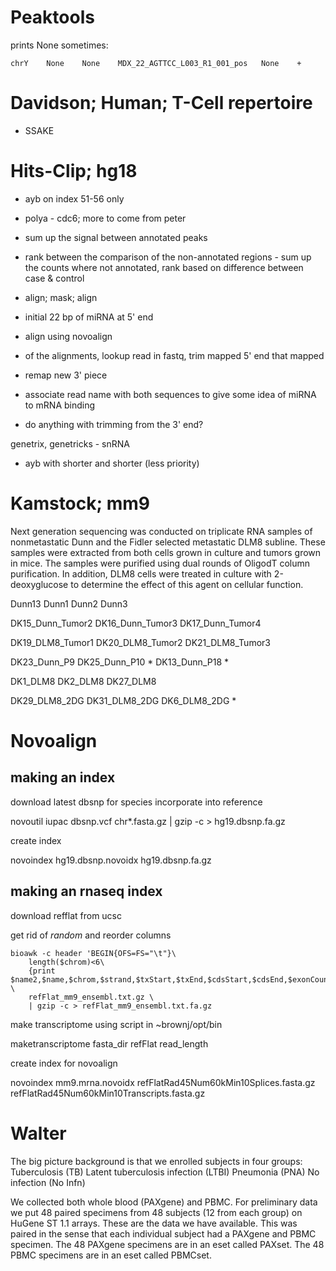 Peaktools
==============================================================================

prints None sometimes:
    
    chrY	None	None	MDX_22_AGTTCC_L003_R1_001_pos	None	+

Davidson; Human; T-Cell repertoire
==============================================================================

* SSAKE


Hits-Clip; hg18
==============================================================================

* ayb on index 51-56 only

* polya - cdc6; more to come from peter
* sum up the signal between annotated peaks
* rank between the comparison of the non-annotated regions - sum up the counts where not annotated, rank based on difference between case & control

* align; mask; align
* initial 22 bp of miRNA at 5' end
* align using novoalign
* of the alignments, lookup read in fastq, trim mapped 5' end that mapped
* remap new 3' piece
* associate read name with both sequences to give some idea of miRNA to mRNA binding

* do anything with trimming from the 3' end?

genetrix, genetricks - snRNA

* ayb with shorter and shorter (less priority)


Kamstock; mm9
==============================================================================

Next generation sequencing was conducted on triplicate RNA samples of 
nonmetastatic Dunn and the Fidler selected metastatic DLM8 subline. These 
samples were extracted from both cells grown in culture and tumors grown in 
mice. The samples were purified using dual rounds of OligodT column 
purification. In addition, DLM8 cells were treated in culture with 
2-deoxyglucose to determine the effect of this agent on cellular function.

Dunn13
Dunn1
Dunn2
Dunn3

DK15_Dunn_Tumor2
DK16_Dunn_Tumor3
DK17_Dunn_Tumor4

DK19_DLM8_Tumor1
DK20_DLM8_Tumor2
DK21_DLM8_Tumor3

DK23_Dunn_P9
DK25_Dunn_P10 *
DK13_Dunn_P18 *

DK1_DLM8
DK2_DLM8
DK27_DLM8

DK29_DLM8_2DG
DK31_DLM8_2DG
DK6_DLM8_2DG *

Novoalign
==============================================================================

making an index
----------------

download latest dbsnp for species
incorporate into reference

novoutil iupac dbsnp.vcf chr*.fasta.gz | gzip -c > hg19.dbsnp.fa.gz

create index

novoindex hg19.dbsnp.novoidx hg19.dbsnp.fa.gz


making an rnaseq index
-----------------------

download refflat from ucsc

get rid of *random* and reorder columns

    bioawk -c header 'BEGIN{OFS=FS="\t"}\
        length($chrom)<6\
        {print $name2,$name,$chrom,$strand,$txStart,$txEnd,$cdsStart,$cdsEnd,$exonCount,$exonStarts,$exonEnds}' \
        refFlat_mm9_ensembl.txt.gz \
        | gzip -c > refFlat_mm9_ensembl.txt.fa.gz

make transcriptome using script in ~brownj/opt/bin

maketranscriptome fasta_dir refFlat read_length

create index for novoalign

novoindex mm9.mrna.novoidx refFlatRad45Num60kMin10Splices.fasta.gz refFlatRad45Num60kMin10Transcripts.fasta.gz


Walter
==============================================================================

The big picture background is that we enrolled subjects in four groups:
Tuberculosis (TB)
Latent tuberculosis infection (LTBI)
Pneumonia (PNA)
No infection (No Infn)
 
We collected both whole blood (PAXgene) and PBMC. For preliminary data we
put 48 paired specimens from 48 subjects (12 from each group) on HuGene ST
1.1 arrays. These are the data we have available. This was paired in the sense 
that each individual subject had a PAXgene and PBMC specimen. The 48 PAXgene 
specimens are in an eset called PAXset.  The 48 PBMC specimens are in an eset 
called PBMCset.


















